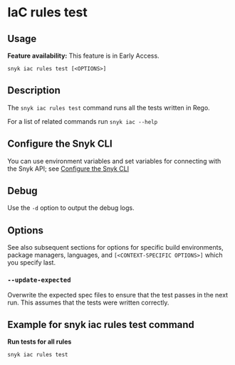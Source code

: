 # IaC rules test

## Usage

**Feature availability:** This feature is in Early Access.

`snyk iac rules test [<OPTIONS>]`

## Description

The `snyk iac rules test` command runs all the tests written in Rego.

For a list of related commands run `snyk iac --help`

## Configure the Snyk CLI

You can use environment variables and set variables for connecting with the Snyk API; see [Configure the Snyk CLI](https://docs.snyk.io/snyk-cli/configure-the-snyk-cli)

## Debug

Use the `-d` option to output the debug logs.

## Options

See also subsequent sections for options for specific build environments, package managers, languages, and `[<CONTEXT-SPECIFIC OPTIONS>]` which you specify last.

### `--update-expected`

Overwrite the expected spec files to ensure that the test passes in the next run. This assumes that the tests were written correctly.

## Example for snyk iac rules test command

**Run tests for all rules**

```
snyk iac rules test
```
